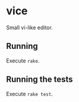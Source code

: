 # vice
Small vi-like editor.

## Running
Execute `rake`.

## Running the tests
Execute `rake test`.
